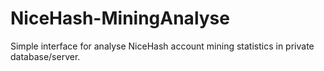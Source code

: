# NiceHash-MiningAnalyse
Simple interface for analyse NiceHash account mining statistics in private database/server.
